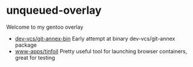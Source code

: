 # unqueued-overlay

Welcome to my gentoo overlay

* [dev-vcs/git-annex-bin](dev-vcs/git-annex-bin) Early attempt at binary dev-vcs/git-annex package
* [www-apps/tinfoil](www-apps/tinfoil) Pretty useful tool for launching browser containers, great for testing
